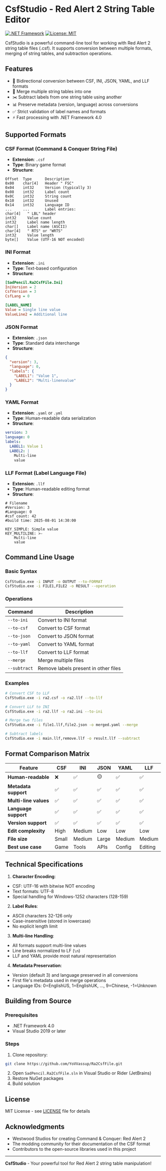 # CsfStudio - Red Alert 2 String Table Editor

[![.NET Framework](https://img.shields.io/badge/.NET%20Framework-4.0-blue.svg)](https://dotnet.microsoft.com/download/dotnet-framework)
[![License: MIT](https://img.shields.io/badge/License-MIT-yellow.svg)](https://opensource.org/licenses/MIT)

CsfStudio is a powerful command-line tool for working with Red Alert 2 string table files (.csf). It supports conversion between multiple formats, merging of string tables, and subtraction operations.

## Features

- 🔄 Bidirectional conversion between CSF, INI, JSON, YAML, and LLF formats  
- 🧩 Merge multiple string tables into one  
- ✂️ Subtract labels from one string table using another  
- 📊 Preserve metadata (version, language) across conversions  
- ✅ Strict validation of label names and formats  
- ⚡ Fast processing with .NET Framework 4.0

## Supported Formats

### CSF Format (Command & Conquer String File)
- **Extension**: `.csf`  
- **Type**: Binary game format  
- **Structure**:  
```  
Offset  Type      Description  
0x00    char[4]   Header " FSC"  
0x04    int32     Version (typically 3)  
0x08    int32     Label count  
0x0C    int32     String count  
0x10    int32     Unused  
0x14    int32     Language ID  
...     ...       Label entries:  
char[4]   " LBL" header  
int32     Value count  
int32     Label name length  
char[]    Label name (ASCII)  
char[4]   " RTS" or "WRTS"  
int32     Value length  
byte[]    Value (UTF-16 NOT encoded)  
```

### INI Format
- **Extension**: `.ini`  
- **Type**: Text-based configuration  
- **Structure**:  
```ini  
[SadPencil.Ra2CsfFile.Ini]  
IniVersion = 2  
CsfVersion = 3  
CsfLang = 0

[LABEL_NAME]  
Value = Single line value  
ValueLine2 = Additional line  
```

### JSON Format
- **Extension**: `.json`  
- **Type**: Standard data interchange  
- **Structure**:  
```json  
{  
  "version": 3,  
  "language": 0,  
  "labels": {  
    "LABEL1": "Value 1",  
    "LABEL2": "Multi-linenvalue"  
  }  
}  
```

### YAML Format
- **Extension**: `.yaml` or `.yml`  
- **Type**: Human-readable data serialization  
- **Structure**:  
```yaml  
version: 3  
language: 0  
labels:  
  LABEL1: Value 1  
  LABEL2: |  
    Multi-line  
    value  
```

### LLF Format (Label Language File)
- **Extension**: `.llf`  
- **Type**: Human-readable editing format  
- **Structure**:  
```
# Filename
#Version: 3  
#Language: 0  
#csf count: 42  
#build time: 2025-08-01 14:30:00

KEY_SIMPLE: Simple value  
KEY_MULTILINE: >-  
    Multi-line  
    value  
```

## Command Line Usage

### Basic Syntax
```bash  
CsfStudio.exe -i INPUT -o OUTPUT --to-FORMAT  
CsfStudio.exe -i FILE1,FILE2 -o RESULT --operation  
```

### Operations
| Command       | Description                                  |  
|---------------|----------------------------------------------|  
| `--to-ini`    | Convert to INI format                        |  
| `--to-csf`    | Convert to CSF format                        |  
| `--to-json`   | Convert to JSON format                       |  
| `--to-yaml`   | Convert to YAML format                       |  
| `--to-llf`    | Convert to LLF format                        |  
| `--merge`     | Merge multiple files                         |  
| `--subtract`  | Remove labels present in other files         |  

### Examples
```bash
# Convert CSF to LLF
CsfStudio.exe -i ra2.csf -o ra2.llf --to-llf

# Convert LLF to INI
CsfStudio.exe -i ra2.llf -o ra2.ini --to-ini

# Merge two files
CsfStudio.exe -i file1.llf,file2.json -o merged.yaml --merge

# Subtract labels
CsfStudio.exe -i main.llf,remove.llf -o result.llf --subtract  
```
## Format Comparison Matrix

| Feature                 | CSF    | INI    | JSON   | YAML   | LLF    |
|-------------------------|--------|--------|--------|--------|--------|
| **Human-readable** | ❌     | ✅     | 🟡     | ✅     | ✅     |
| **Metadata support**| ✅     | ✅     | ✅     | ✅     | ✅     |
| **Multi-line values** | ✅  | ✅     | ✅     | ✅     | ✅     |
| **Language support**| ✅     | ✅     | ✅     | ✅     | ✅     |
| **Version support** | ✅     | ✅     | ✅     | ✅     | ✅     |
| **Edit complexity** | High   | Medium | Low    | Low    | Low    |
| **File size**       | Small  | Medium | Large  | Medium | Medium |
| **Best use case**   | Game   | Tools  | APIs   | Config | Editing|

## Technical Specifications

1. **Character Encoding**:  
- CSF: UTF-16 with bitwise NOT encoding  
- Text formats: UTF-8  
- Special handling for Windows-1252 characters (128-159)

2. **Label Rules**:  
- ASCII characters 32-126 only  
- Case-insensitive (stored in lowercase)  
- No explicit length limit

3. **Multi-line Handling**:  
- All formats support multi-line values  
- Line breaks normalized to LF (`\n`)  
- LLF and YAML provide most natural representation

4. **Metadata Preservation**:  
- Version (default 3) and language preserved in all conversions  
- First file's metadata used in merge operations  
- Language IDs: 0=EnglishUS, 1=EnglishUK, ..., 9=Chinese, -1=Unknown

## Building from Source

### Prerequisites
- .NET Framework 4.0  
- Visual Studio 2019 or later

### Steps
1. Clone repository:  
```bash  
git clone https://github.com/YoVVassup/Ra2CsfFile.git  
```  
2. Open `SadPencil.Ra2CsfFile.sln` in Visual Studio or Rider (JetBrains) 
3. Restore NuGet packages  
4. Build solution

## License
MIT License - see [LICENSE](https://github.com/YoVVassup/Ra2CsfFile/blob/cli/LICENSE) file for details

## Acknowledgments
- Westwood Studios for creating Command & Conquer: Red Alert 2
- The modding community for their documentation of the CSF format
- Contributors to the open-source libraries used in this project

---
<b>CsfStudio</b> - Your powerful tool for Red Alert 2 string table manipulation!